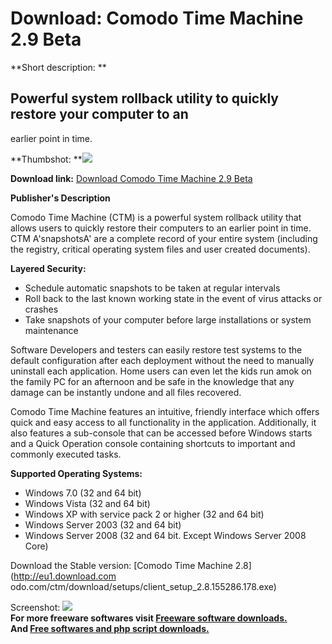 # Download: Comodo Time Machine 2.9 Beta

**Short description: **

## Powerful system rollback utility to quickly restore your computer to an
earlier point in time.

  
**Thumbshot: **![](http://www.freewarefiles.com/screenshot/comodotimemachn_md.jpg)   
  
**Download link:** [Download Comodo Time Machine 2.9 Beta](http://freesoftwares.boysofts.com/Comodo-Time-Machine_program_54374.html)  
  

**Publisher's Description**  
  

Comodo Time Machine (CTM) is a powerful system rollback utility that allows
users to quickly restore their computers to an earlier point in time. CTM
A'snapshotsA' are a complete record of your entire system (including the
registry, critical operating system files and user created documents).

**Layered Security:**

  * Schedule automatic snapshots to be taken at regular intervals 
  * Roll back to the last known working state in the event of virus attacks or crashes 
  * Take snapshots of your computer before large installations or system maintenance 

Software Developers and testers can easily restore test systems to the default
configuration after each deployment without the need to manually uninstall
each application. Home users can even let the kids run amok on the family PC
for an afternoon and be safe in the knowledge that any damage can be instantly
undone and all files recovered.

Comodo Time Machine features an intuitive, friendly interface which offers
quick and easy access to all functionality in the application. Additionally,
it also features a sub-console that can be accessed before Windows starts and
a Quick Operation console containing shortcuts to important and commonly
executed tasks.

**Supported Operating Systems:**

  * Windows 7.0 (32 and 64 bit) 
  * Windows Vista (32 and 64 bit) 
  * Windows XP with service pack 2 or higher (32 and 64 bit) 
  * Windows Server 2003 (32 and 64 bit) 
  * Windows Server 2008 (32 and 64 bit. Except Windows Server 2008 Core) 

Download the Stable version: [Comodo Time Machine 2.8](http://eu1.download.com
odo.com/ctm/download/setups/client_setup_2.8.155286.178.exe)

  
  
Screenshot: ![](http://www.freewarefiles.com/screenshot/comodotimemachn.jpg)  
**For more freeware softwares visit [Freeware software downloads.](http://freesoftwares.boysofts.com/)**   
**And [Free softwares and php script downloads.](http://www.boysofts.com/)**

